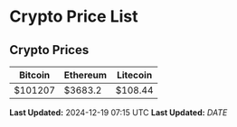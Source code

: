 # Crypto Price List

## Crypto Prices
| Bitcoin | Ethereum | Litecoin |
| ------- | -------- | -------- |
| $101207 | $3683.2 | $108.44 |
**Last Updated:** 2024-12-19 07:15 UTC
**Last Updated:** $DATE$
